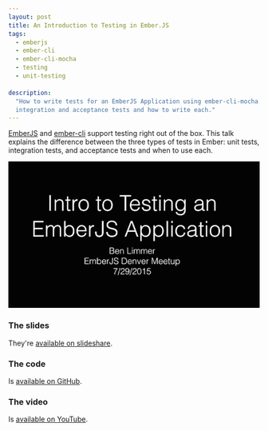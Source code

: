```yaml
---
layout: post
title: An Introduction to Testing in Ember.JS
tags:
  - emberjs
  - ember-cli
  - ember-cli-mocha
  - testing
  - unit-testing

description:
  "How to write tests for an EmberJS Application using ember-cli-mocha. Explains the difference between unit,
  integration and acceptance tests and how to write each."
---
```


[EmberJS](http://emberjs.com/) and [ember-cli](http://ember-cli.com) support testing right out of the box. This talk
explains the difference between the three types of tests in Ember: unit tests, integration tests, and acceptance tests
and when to use each.

<div class="center">
  <a href="http://www.slideshare.net/BenLimmer/automated-testing-in-emberjs" target="_blank" rel="noopener">
	 <img src="/assets/images/posts/2015/07/testing-ember.png">
  </a>
</div>

### The slides

They're [available on slideshare](http://www.slideshare.net/BenLimmer/automated-testing-in-emberjs).

### The code

Is [available on GitHub](https://github.com/blimmer/emberjs-denver-testing-talk).

### The video

Is [available on YouTube](https://www.youtube.com/watch?v=KphVAbk7SLA).
